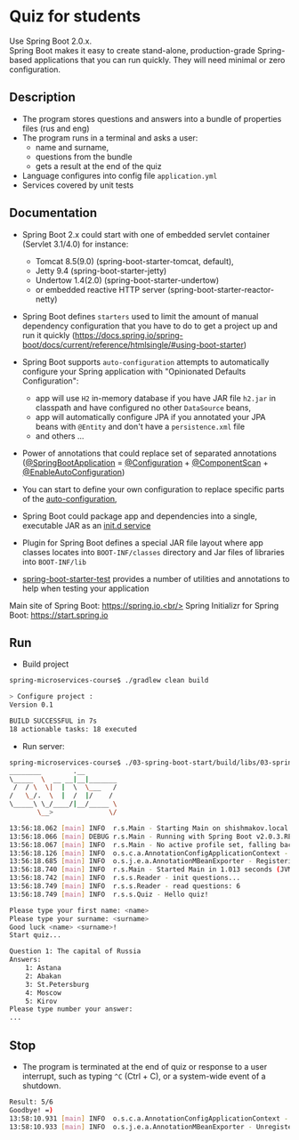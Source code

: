 Quiz for students
=======
Use Spring Boot 2.0.x.<br/>
Spring Boot makes it easy to create stand-alone, production-grade Spring-based applications that you can run quickly. 
They will need minimal or zero configuration.

## Description
 * The program stores questions and answers into a bundle of properties files (rus and eng)
 * The program runs in a terminal and asks a user:
   * name and surname,
   * questions from the bundle
   * gets a result at the end of the quiz
 * Language configures into config file `application.yml`
 * Services covered by unit tests

## Documentation
 * Spring Boot 2.x could start with one of embedded servlet container (Servlet 3.1/4.0) for instance: 
 	* Tomcat 8.5(9.0) (spring-boot-starter-tomcat, default), 
 	* Jetty 9.4 (spring-boot-starter-jetty) 
 	* Undertow 1.4(2.0) (spring-boot-starter-undertow)
    * or embedded reactive HTTP server (spring-boot-starter-reactor-netty)

 * Spring Boot defines `starters` used to limit the amount of manual dependency configuration that you have to do 
 to get a project up and run it quickly (https://docs.spring.io/spring-boot/docs/current/reference/htmlsingle/#using-boot-starter)
 * Spring Boot supports `auto-configuration` attempts to automatically configure your Spring application 
 with "Opinionated Defaults Configuration":
   * app will use `H2` in-memory database if you have JAR file `h2.jar` in classpath and have configured no other `DataSource` beans,
   * app will automatically configure JPA if you annotated your JPA beans with `@Entity` and don't have a `persistence.xml` file
   * and others ...
 * Power of annotations that could replace set of separated annotations ([@SpringBootApplication](https://docs.spring.io/spring-boot/docs/2.0.x/reference/html/using-boot-using-springbootapplication-annotation.html) = [@Configuration](https://docs.spring.io/spring/docs/5.0.x/javadoc-api/org/springframework/context/annotation/Configuration.html) + [@ComponentScan](https://docs.spring.io/spring/docs/5.0.x/javadoc-api/org/springframework/context/annotation/ComponentScan.html) + [@EnableAutoConfiguration](https://docs.spring.io/spring-boot/docs/2.0.x/api/org/springframework/boot/autoconfigure/EnableAutoConfiguration.html))
 * You can start to define your own configuration to replace specific parts of the [auto-configuration](https://docs.spring.io/spring-boot/docs/current/reference/htmlsingle/#using-boot-auto-configuration),   

 * Spring Boot could package app and dependencies into a single, executable JAR as an [init.d service](https://docs.spring.io/spring-boot/docs/current/reference/html/deployment-install.html)
 * Plugin for Spring Boot defines a special JAR file layout where app classes locates into `BOOT-INF/classes` directory and Jar files of libraries into `BOOT-INF/lib`
 * [spring-boot-starter-test](https://docs.spring.io/spring-boot/docs/2.0.x/reference/html/boot-features-testing.html) provides a number of utilities and annotations to help when testing your application

Main site of Spring Boot: https://spring.io.<br/>
Spring Initializr for Spring Boot: https://start.spring.io

## Run
 *  Build project
```sh
spring-microservices-course$ ./gradlew clean build

> Configure project :
Version 0.1

BUILD SUCCESSFUL in 7s
18 actionable tasks: 18 executed
```  

  *  Run server: 
```sh
spring-microservices-course$ ./03-spring-boot-start/build/libs/03-spring-boot-start-all-0.1.jar
________        .__
\_____  \  __ __|__|_______
 /  / \  \|  |  \  \___   /
/   \_/.  \  |  /  |/    /
\_____\ \_/____/|__/_____ \
       \__>              \/

13:56:18.062 [main] INFO  r.s.Main - Starting Main on shishmakov.local with PID 43209 (/Users/dima/programming/git/otus/spring-course/spring-microservices-course/03-spring-boot-start/build/libs/03-spring-boot-start-all-0.1.jar started by dima in /Users/dima/programming/git/otus/spring-course/spring-microservices-course/03-spring-boot-start/build/libs)
13:56:18.066 [main] DEBUG r.s.Main - Running with Spring Boot v2.0.3.RELEASE, Spring v5.0.7.RELEASE
13:56:18.067 [main] INFO  r.s.Main - No active profile set, falling back to default profiles: default
13:56:18.126 [main] INFO  o.s.c.a.AnnotationConfigApplicationContext - Refreshing org.springframework.context.annotation.AnnotationConfigApplicationContext@61baa894: startup date [Tue Jul 17 13:56:18 MSK 2018]; root of context hierarchy
13:56:18.685 [main] INFO  o.s.j.e.a.AnnotationMBeanExporter - Registering beans for JMX exposure on startup
13:56:18.740 [main] INFO  r.s.Main - Started Main in 1.013 seconds (JVM running for 1.597)
13:56:18.742 [main] INFO  r.s.s.Reader - init questions...
13:56:18.749 [main] INFO  r.s.s.Reader - read questions: 6
13:56:18.749 [main] INFO  r.s.s.Quiz - Hello quiz!

Please type your first name: <name>
Please type your surname: <surname>
Good luck <name> <surname>!
Start quiz...

Question 1: The capital of Russia
Answers:
	1: Astana
	2: Abakan
	3: St.Petersburg
	4: Moscow
	5: Kirov
Please type number your answer:
...
```

## Stop

 * The program is terminated at the end of quiz or response to a user interrupt, such as typing `^C` (Ctrl + C), or a system-wide event of a shutdown.
```sh
Result: 5/6
Goodbye! =)
13:58:10.931 [main] INFO  o.s.c.a.AnnotationConfigApplicationContext - Closing org.springframework.context.annotation.AnnotationConfigApplicationContext@61baa894: startup date [Tue Jul 17 13:56:18 MSK 2018]; root of context hierarchy
13:58:10.933 [main] INFO  o.s.j.e.a.AnnotationMBeanExporter - Unregistering JMX-exposed beans on shutdown
```
